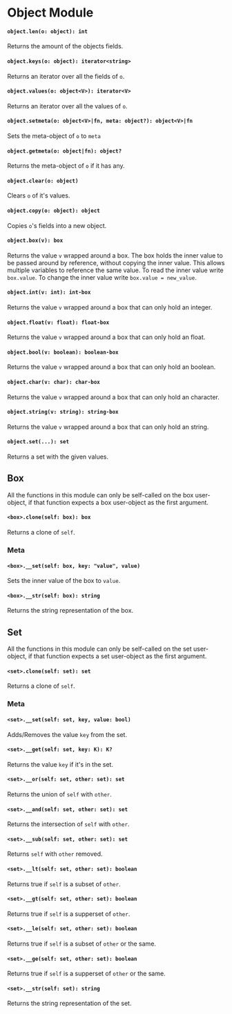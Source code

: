 # Object Module

#### `object.len(o: object): int`
Returns the amount of the objects fields.

#### `object.keys(o: object): iterator<string>`
Returns an iterator over all the fields of `o`.

#### `object.values(o: object<V>): iterator<V>`
Returns an iterator over all the values of `o`.

#### `object.setmeta(o: object<V>|fn, meta: object?): object<V>|fn`
Sets the meta-object of `o` to `meta`

#### `object.getmeta(o: object|fn): object?`
Returns the meta-object of `o` if it has any.

#### `object.clear(o: object)`
Clears `o` of it's values.

#### `object.copy(o: object): object`
Copies `o`'s fields into a new object.

#### `object.box(v): box`
Returns the value `v` wrapped around a box. The box holds the inner value to be passed around by reference, without copying the inner value. This allows multiple variables to reference the same value.
To read the inner value write `box.value`.
To change the inner value write `box.value = new_value`.

#### `object.int(v: int): int-box`
Returns the value `v` wrapped around a box that can only hold an integer.

#### `object.float(v: float): float-box`
Returns the value `v` wrapped around a box that can only hold an float.

#### `object.bool(v: boolean): boolean-box`
Returns the value `v` wrapped around a box that can only hold an boolean.

#### `object.char(v: char): char-box`
Returns the value `v` wrapped around a box that can only hold an character.

#### `object.string(v: string): string-box`
Returns the value `v` wrapped around a box that can only hold an string.

#### `object.set(...): set`
Returns a set with the given values.

## Box
All the functions in this module can only be self-called on the box user-object, if that function expects a box user-object as the first argument.

#### `<box>.clone(self: box): box`
Returns a clone of `self`.

### Meta

#### `<box>.__set(self: box, key: "value", value)`
Sets the inner value of the box to `value`.

#### `<box>.__str(self: box): string`
Returns the string representation of the box.

## Set
All the functions in this module can only be self-called on the set user-object, if that function expects a set user-object as the first argument.

#### `<set>.clone(self: set): set`
Returns a clone of `self`.

### Meta

#### `<set>.__set(self: set, key, value: bool)`
Adds/Removes the value `key` from the set.

#### `<set>.__get(self: set, key: K): K?`
Returns the value `key` if it's in the set.

#### `<set>.__or(self: set, other: set): set`
Returns the union of `self` with `other`.

#### `<set>.__and(self: set, other: set): set`
Returns the intersection of `self` with `other`.

#### `<set>.__sub(self: set, other: set): set`
Returns `self` with `other` removed.

#### `<set>.__lt(self: set, other: set): boolean`
Returns true if `self` is a subset of `other`.

#### `<set>.__gt(self: set, other: set): boolean`
Returns true if `self` is a supperset of `other`.

#### `<set>.__le(self: set, other: set): boolean`
Returns true if `self` is a subset of `other` or the same.

#### `<set>.__ge(self: set, other: set): boolean`
Returns true if `self` is a supperset of `other` or the same.

#### `<set>.__str(self: set): string`
Returns the string representation of the set.